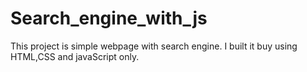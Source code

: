 # Search_engine_with_js

This project is simple webpage with search engine.
I built it buy using HTML,CSS and javaScript only.